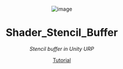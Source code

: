 <header>

![image](https://github.com/user-attachments/assets/ca9afe7c-f73a-4de2-bc1c-377a33c68879)

# Shader_Stencil_Buffer

_Stencil buffer in Unity URP_

[Tutorial](https://www.youtube.com/watch?v=y-SEiDTbszk)
